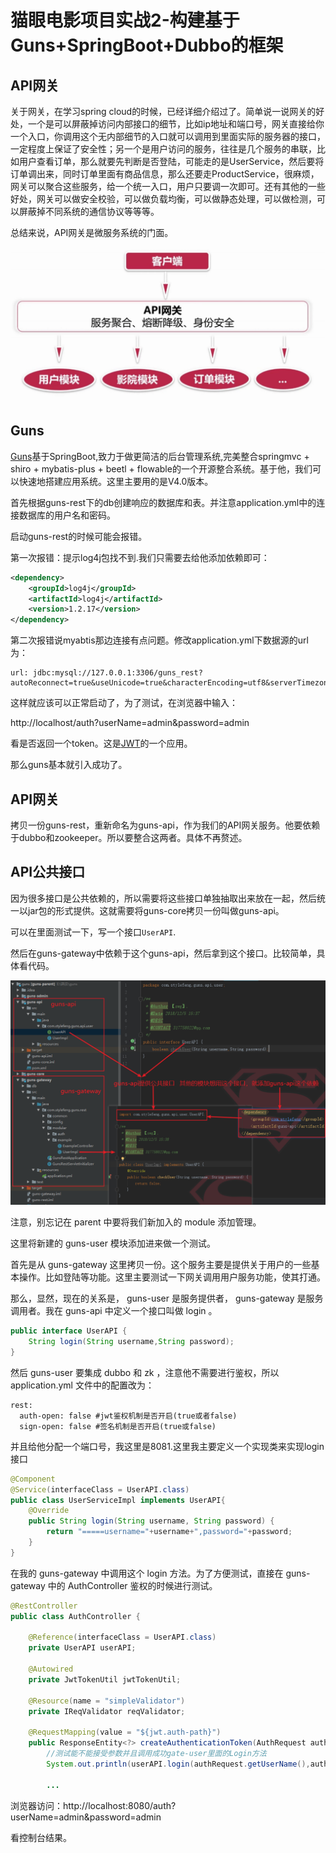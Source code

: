 # 猫眼电影项目实战2-构建基于Guns+SpringBoot+Dubbo的框架

## API网关


关于网关，在学习spring cloud的时候，已经详细介绍过了。简单说一说网关的好处，一个是可以屏蔽掉访问内部接口的细节，比如ip地址和端口号，网关直接给你一个入口，你调用这个无内部细节的入口就可以调用到里面实际的服务器的接口，一定程度上保证了安全性；另一个是用户访问的服务，往往是几个服务的串联，比如用户查看订单，那么就要先判断是否登陆，可能走的是UserService，然后要将订单调出来，同时订单里面有商品信息，那么还要走ProductService，很麻烦，网关可以聚合这些服务，给一个统一入口，用户只要调一次即可。还有其他的一些好处，网关可以做安全校验，可以做负载均衡，可以做静态处理，可以做检测，可以屏蔽掉不同系统的通信协议等等等。


总结来说，API网关是微服务系统的门面。


<div align="center">
    <img src="../../pic/maoyan/猫眼电影项目实战2-1.png" >
</div>

## Guns

[Guns](https://gitee.com/naan1993/guns/tree/v3.1/)基于SpringBoot,致力于做更简洁的后台管理系统,完美整合springmvc + shiro + mybatis-plus + beetl + flowable的一个开源整合系统。基于他，我们可以快速地搭建应用系统。这里主要用的是V4.0版本。

首先根据guns-rest下的db创建响应的数据库和表。并注意application.yml中的连接数据库的用户名和密码。

启动guns-rest的时候可能会报错。

第一次报错：提示log4j包找不到.我们只需要去给他添加依赖即可：


```xml
<dependency>
    <groupId>log4j</groupId>
    <artifactId>log4j</artifactId>
    <version>1.2.17</version>
</dependency>
```

第二次报错说myabtis那边连接有点问题。修改application.yml下数据源的url为：


```
url: jdbc:mysql://127.0.0.1:3306/guns_rest?autoReconnect=true&useUnicode=true&characterEncoding=utf8&serverTimezone=GMT%2B8
```


这样就应该可以正常启动了，为了测试，在浏览器中输入：

http://localhost/auth?userName=admin&password=admin

看是否返回一个token。这是[JWT](https://www.jianshu.com/p/576dbf44b2ae)的一个应用。

那么guns基本就引入成功了。



## API网关

拷贝一份guns-rest，重新命名为guns-api，作为我们的API网关服务。他要依赖于dubbo和zookeeper。所以要整合这两者。具体不再赘述。

## API公共接口

因为很多接口是公共依赖的，所以需要将这些接口单独抽取出来放在一起，然后统一以jar包的形式提供。这就需要将guns-core拷贝一份叫做guns-api。

可以在里面测试一下，写一个接口`UserAPI`.

然后在guns-gateway中依赖于这个guns-api，然后拿到这个接口。比较简单，具体看代码。


<div align="center">
    <img src="../../pic/maoyan/猫眼电影项目实战2-2.png" >
</div>


注意，别忘记在 parent 中要将我们新加入的 module 添加管理。

这里将新建的 guns-user 模块添加进来做一个测试。

首先是从 guns-gateway 这里拷贝一份。这个服务主要是提供关于用户的一些基本操作。比如登陆等功能。这里主要测试一下网关调用用户服务功能，使其打通。

那么，显然，现在的关系是， guns-user 是服务提供者， guns-gateway 是服务调用者。我在 guns-api 中定义一个接口叫做 login 。


```java
public interface UserAPI {
    String login(String username,String password);
}
```


然后 guns-user 要集成 dubbo 和 zk ，注意他不需要进行鉴权，所以 application.yml 文件中的配置改为：


```
rest:
  auth-open: false #jwt鉴权机制是否开启(true或者false)
  sign-open: false #签名机制是否开启(true或false)
```

并且给他分配一个端口号，我这里是8081.这里我主要定义一个实现类来实现login接口


```java
@Component
@Service(interfaceClass = UserAPI.class)
public class UserServiceImpl implements UserAPI{
    @Override
    public String login(String username, String password) {
        return "=====username="+username+",password="+password;
    }
}
```
在我的 guns-gateway 中调用这个 login 方法。为了方便测试，直接在 guns-gateway 中的 AuthController 鉴权的时候进行测试。

```java
@RestController
public class AuthController {

    @Reference(interfaceClass = UserAPI.class)
    private UserAPI userAPI;

    @Autowired
    private JwtTokenUtil jwtTokenUtil;

    @Resource(name = "simpleValidator")
    private IReqValidator reqValidator;

    @RequestMapping(value = "${jwt.auth-path}")
    public ResponseEntity<?> createAuthenticationToken(AuthRequest authRequest) {
        //测试能不能接受参数并且调用成功gate-user里面的Login方法
        System.out.println(userAPI.login(authRequest.getUserName(),authRequest.getPassword()));
        
        ...
```

浏览器访问：http://localhost:8080/auth?userName=admin&password=admin

看控制台结果。